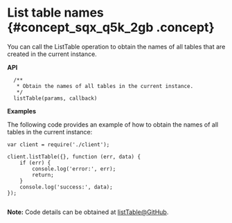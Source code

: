 # List table names {#concept_sqx_q5k_2gb .concept}

You can call the ListTable operation to obtain the names of all tables that are created in the current instance.

**API**

```
  /**
   * Obtain the names of all tables in the current instance.
   */
  listTable(params, callback)

```

**Examples**

The following code provides an example of how to obtain the names of all tables in the current instance:

```
var client = require('./client');

client.listTable({}, function (err, data) {
    if (err) {
        console.log('error:', err);
        return;
    }
    console.log('success:', data);
});


```

**Note:** Code details can be obtained at [listTable@GitHub](https://github.com/aliyun/aliyun-tablestore-nodejs-sdk/blob/master/samples/listTable.js).

